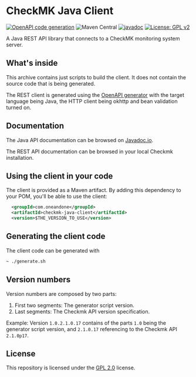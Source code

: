 # CheckMK Java Client

[![OpenAPI code generation](https://github.com/1and1/checkmk-java-client/actions/workflows/generate.yaml/badge.svg)](https://github.com/1and1/checkmk-java-client/actions/workflows/generate.yaml)
![Maven Central](https://img.shields.io/maven-central/v/com.oneandone/checkmk-java-client)
[![javadoc](https://javadoc.io/badge2/com.oneandone/checkmk-java-client/javadoc.svg)](https://javadoc.io/doc/com.oneandone/checkmk-java-client)
[![License: GPL v2](https://img.shields.io/badge/License-GPL_v2-blue.svg)](https://www.gnu.org/licenses/old-licenses/gpl-2.0.en.html)

A Java REST API library that connects to a CheckMK monitoring system server.

## What's inside

This archive contains just scripts to build the client. It does not
contain the source code that is being generated.

The REST client is generated using the [OpenAPI generator](https://github.com/OpenAPITools/openapi-generator)
with the target language being Java, the HTTP client being okhttp
and bean validation turned on.

## Documentation

The Java API documentation can be browsed on [Javadoc.io](https://javadoc.io/doc/com.oneandone/checkmk-java-client).

The REST API documentation can be browsed in your local Checkmk installation.

## Using the client in your code

The client is provided as a Maven artifact. By adding this dependency to your POM,
you'll be able to use the client:

```xml
  <groupId>com.oneandone</groupId>
  <artifactId>checkmk-java-client</artifactId>
  <version>$THE_VERSION_TO_USE</version>
```

## Generating the client code

The client code can be generated with

```bash
~ ./generate.sh
```

## Version numbers

Version numbers are composed by two parts:

1. First two segments: The generator script version.
2. Last segments: The Checkmk API version specification.

Example: Version `1.0.2.1.0.17` contains of the parts `1.0` being the generator script
version, and `2.1.0.17` referencing to the Checkmk API `2.1.0p17`.

## License

This repository is licensed under the [GPL 2.0](LICENSE) license.
